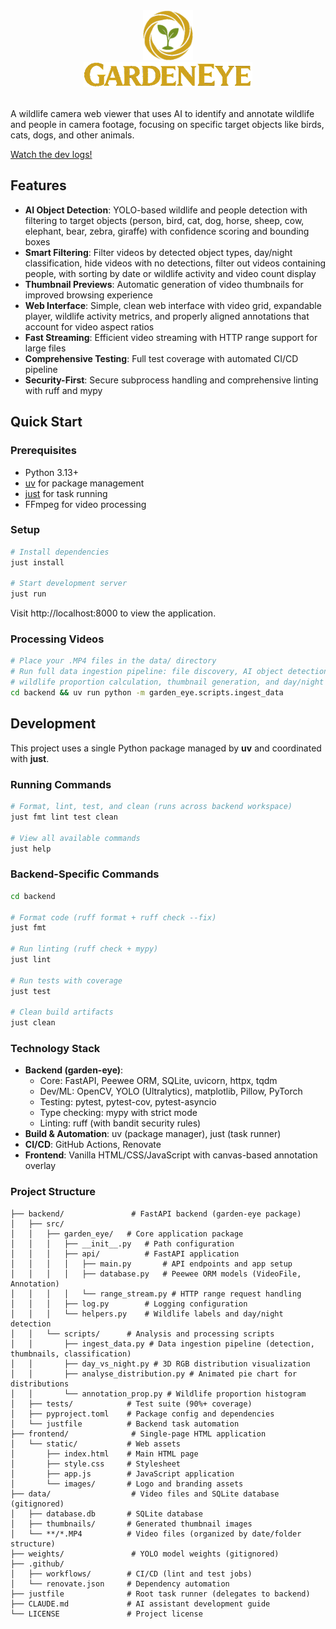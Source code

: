 
<div align="center">
  <img src="frontend/static/images/logo.png" alt="GardenEye Logo" width="80" />
  <br/>
  <img src="frontend/static/images/wordmark.png" alt="GardenEye" height="40" />
</div>

<br/>

A wildlife camera web viewer that uses AI to identify and annotate wildlife and people in camera footage, focusing on specific target objects like birds, cats, dogs, and other animals.

[Watch the dev logs!](https://youtube.com/playlist?list=PL2SaEVMy91qKqFED7C5Ah0m3iMt1X5nD4&si=FENz3UhlJ0tX4zfB)

## Features

- **AI Object Detection**: YOLO-based wildlife and people detection with filtering to target objects (person, bird, cat, dog, horse, sheep, cow, elephant, bear, zebra, giraffe) with confidence scoring and bounding boxes
- **Smart Filtering**: Filter videos by detected object types, day/night classification, hide videos with no detections, filter out videos containing people, with sorting by date or wildlife activity and video count display
- **Thumbnail Previews**: Automatic generation of video thumbnails for improved browsing experience
- **Web Interface**: Simple, clean web interface with video grid, expandable player, wildlife activity metrics, and properly aligned annotations that account for video aspect ratios
- **Fast Streaming**: Efficient video streaming with HTTP range support for large files
- **Comprehensive Testing**: Full test coverage with automated CI/CD pipeline
- **Security-First**: Secure subprocess handling and comprehensive linting with ruff and mypy

## Quick Start

### Prerequisites
- Python 3.13+
- [uv](https://github.com/astral-sh/uv) for package management
- [just](https://github.com/casey/just) for task running
- FFmpeg for video processing

### Setup
```bash
# Install dependencies
just install

# Start development server
just run
```

Visit http://localhost:8000 to view the application.

### Processing Videos
```bash
# Place your .MP4 files in the data/ directory
# Run full data ingestion pipeline: file discovery, AI object detection,
# wildlife proportion calculation, thumbnail generation, and day/night classification
cd backend && uv run python -m garden_eye.scripts.ingest_data
```

## Development

This project uses a single Python package managed by **uv** and coordinated with **just**.

### Running Commands
```bash
# Format, lint, test, and clean (runs across backend workspace)
just fmt lint test clean

# View all available commands
just help
```

### Backend-Specific Commands
```bash
cd backend

# Format code (ruff format + ruff check --fix)
just fmt

# Run linting (ruff check + mypy)
just lint

# Run tests with coverage
just test

# Clean build artifacts
just clean
```

### Technology Stack
- **Backend (garden-eye)**:
  - Core: FastAPI, Peewee ORM, SQLite, uvicorn, httpx, tqdm
  - Dev/ML: OpenCV, YOLO (Ultralytics), matplotlib, Pillow, PyTorch
  - Testing: pytest, pytest-cov, pytest-asyncio
  - Type checking: mypy with strict mode
  - Linting: ruff (with bandit security rules)
- **Build & Automation**: uv (package manager), just (task runner)
- **CI/CD**: GitHub Actions, Renovate
- **Frontend**: Vanilla HTML/CSS/JavaScript with canvas-based annotation overlay

### Project Structure
```
├── backend/               # FastAPI backend (garden-eye package)
│   ├── src/
│   │   ├── garden_eye/   # Core application package
│   │   │   ├── __init__.py   # Path configuration
│   │   │   ├── api/          # FastAPI application
│   │   │   │   ├── main.py       # API endpoints and app setup
│   │   │   │   ├── database.py   # Peewee ORM models (VideoFile, Annotation)
│   │   │   │   └── range_stream.py # HTTP range request handling
│   │   │   ├── log.py        # Logging configuration
│   │   │   └── helpers.py    # Wildlife labels and day/night detection
│   │   └── scripts/      # Analysis and processing scripts
│   │       ├── ingest_data.py # Data ingestion pipeline (detection, thumbnails, classification)
│   │       ├── day_vs_night.py # 3D RGB distribution visualization
│   │       ├── analyse_distribution.py # Animated pie chart for distributions
│   │       └── annotation_prop.py # Wildlife proportion histogram
│   ├── tests/            # Test suite (90%+ coverage)
│   ├── pyproject.toml    # Package config and dependencies
│   └── justfile          # Backend task automation
├── frontend/              # Single-page HTML application
│   └── static/           # Web assets
│       ├── index.html    # Main HTML page
│       ├── style.css     # Stylesheet
│       ├── app.js        # JavaScript application
│       └── images/       # Logo and branding assets
├── data/                  # Video files and SQLite database (gitignored)
│   ├── database.db       # SQLite database
│   ├── thumbnails/       # Generated thumbnail images
│   └── **/*.MP4          # Video files (organized by date/folder structure)
├── weights/               # YOLO model weights (gitignored)
├── .github/
│   ├── workflows/        # CI/CD (lint and test jobs)
│   └── renovate.json     # Dependency automation
├── justfile              # Root task runner (delegates to backend)
├── CLAUDE.md             # AI assistant development guide
└── LICENSE               # Project license
```
